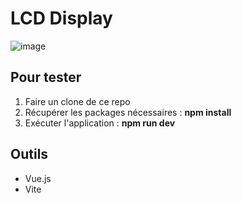 # LCD Display
![image](https://user-images.githubusercontent.com/58749840/171765456-1382e01c-3a61-40c3-bf3f-248666e5cdf8.png)
## Pour tester 
 1. Faire un clone de ce repo 
 2. Récupérer les packages nécessaires : **npm install**
 3. Exécuter l'application : **npm run dev**
## Outils 

- Vue.js
- Vite

